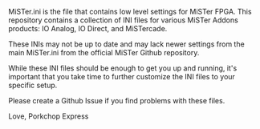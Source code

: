 MiSTer.ini is the file that contains low level settings for MiSTer FPGA. This repository contains a collection of INI files for various MiSTer Addons products: IO Analog, IO Direct, and MiSTercade. 

These INIs may not be up to date and may lack newer settings from the main MiSTer.ini from the official MiSTer Github repository.

While these INI files should be enough to get you up and running, it's important that you take time to further customize the INI files to your specific setup.

Please create a Github Issue if you find problems with these files.

Love,
Porkchop Express
